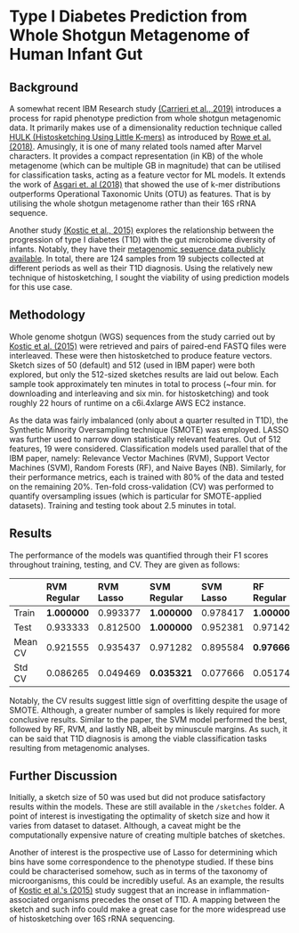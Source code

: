 # Type I Diabetes Prediction from Whole Shotgun Metagenome of Human Infant Gut

## Background

A somewhat recent IBM Research study [(Carrieri et al., 2019)](https://research.ibm.com/publications/a-fast-machine-learning-workflow-for-rapid-phenotype-prediction-from-whole-shotgun-metagenomes) introduces a process for rapid phenotype prediction from whole shotgun metagenomic data. It primarily makes use of a dimensionality reduction technique called [HULK (Histosketching Using Little K-mers)](https://github.com/will-rowe/hulk) as introduced by [Rowe et al. (2018)](https://www.biorxiv.org/content/10.1101/408070v1.full.pdf). Amusingly, it is one of many related tools named after Marvel characters. It provides a compact representation (in KB) of the whole metagenome (which can be multiple GB in magnitude) that can be utilised for classification tasks, acting as a feature vector for ML models. It extends the work of [Asgari et. al (2018)](https://pubmed.ncbi.nlm.nih.gov/30500871/) that showed the use of k-mer distributions outperforms Operational Taxonomic Units (OTU) as features. That is by utilising the whole shotgun metagenome rather than their 16S rRNA sequence.

Another study [(Kostic et al., 2015)](<https://www.cell.com/cell-host-microbe/fulltext/S1931-3128(15)00021-9>) explores the relationship between the progression of type I diabetes (T1D) with the gut microbiome diversity of infants. Notably, they have their [metagenomic sequence data publicly available](https://diabimmune.broadinstitute.org/diabimmune/t1d-cohort/resources/metagenomic-sequence-data). In total, there are 124 samples from 19 subjects collected at different periods as well as their T1D diagnosis. Using the relatively new technique of histosketching, I sought the viability of using prediction models for this use case.

## Methodology

Whole genome shotgun (WGS) sequences from the study carried out by [Kostic et al. (2015)](<https://www.cell.com/cell-host-microbe/fulltext/S1931-3128(15)00021-9>) were retrieved and pairs of paired-end FASTQ files were interleaved. These were then histosketched to produce feature vectors. Sketch sizes of 50 (default) and 512 (used in IBM paper) were both explored, but only the 512-sized sketches results are laid out below. Each sample took approximately ten minutes in total to process (~four min. for downloading and interleaving and six min. for histosketching) and took roughly 22 hours of runtime on a c6i.4xlarge AWS EC2 instance.

As the data was fairly imbalanced (only about a quarter resulted in T1D), the Synthetic Minority Oversampling technique (SMOTE) was employed. LASSO was further used to narrow down statistically relevant features. Out of 512 features, 19 were considered. Classification models used parallel that of the IBM paper, namely: Relevance Vector Machines (RVM), Support Vector Machines (SVM), Random Forests (RF), and Naive Bayes (NB). Similarly, for their performance metrics, each is trained with 80% of the data and tested on the remaining 20%. Ten-fold cross-validation (CV) was performed to quantify oversampling issues (which is particular for SMOTE-applied datasets). Training and testing took about 2.5 minutes in total.

## Results

The performance of the models was quantified through their F1 scores throughout training, testing, and CV. They are given as follows:

|         | RVM Regular  | RVM Lasso | SVM Regular  | SVM Lasso | RF Regular   | RF Lasso     | NB Regular | NB Lasso |
| :------ | :----------- | :-------- | :----------- | :-------- | :----------- | :----------- | :--------- | :------- |
| Train   | **1.000000** | 0.993377  | **1.000000** | 0.978417  | **1.000000** | **1.000000** | 0.883436   | 0.919708 |
| Test    | 0.933333     | 0.812500  | **1.000000** | 0.952381  | 0.971429     | 0.976744     | 0.894737   | 0.926829 |
| Mean CV | 0.921555     | 0.935437  | 0.971282     | 0.895584  | **0.976667** | 0.872031     | 0.834162   | 0.845405 |
| Std CV  | 0.086265     | 0.049469  | **0.035321** | 0.077666  | 0.051747     | 0.087467     | 0.073676   | 0.157911 |

Notably, the CV results suggest little sign of overfitting despite the usage of SMOTE. Although, a greater number of samples is likely required for more conclusive results. Similar to the paper, the SVM model performed the best, followed by RF, RVM, and lastly NB, albeit by minuscule margins. As such, it can be said that T1D diagnosis is among the viable classification tasks resulting from metagenomic analyses.

## Further Discussion

Initially, a sketch size of 50 was used but did not produce satisfactory results within the models. These are still available in the `/sketches` folder. A point of interest is investigating the optimality of sketch size and how it varies from dataset to dataset. Although, a caveat might be the computationally expensive nature of creating multiple batches of sketches. 

Another of interest is the prospective use of Lasso for determining which bins have some correspondence to the phenotype studied. If these bins could be characterised somehow, such as in terms of the taxonomy of microorganisms, this could be incredibly useful. As an example, the results of [Kostic et al.'s (2015)](<https://www.cell.com/cell-host-microbe/fulltext/S1931-3128(15)00021-9>) study suggest that an increase in inflammation-associated organisms precedes the onset of T1D. A mapping between the sketch and such info could make a great case for the more widespread use of histosketching over 16S rRNA sequencing.
